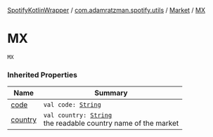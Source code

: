 [SpotifyKotlinWrapper](../../index.md) / [com.adamratzman.spotify.utils](../index.md) / [Market](index.md) / [MX](./-m-x.md)

# MX

`MX`

### Inherited Properties

| Name | Summary |
|---|---|
| [code](code.md) | `val code: `[`String`](https://kotlinlang.org/api/latest/jvm/stdlib/kotlin/-string/index.html) |
| [country](country.md) | `val country: `[`String`](https://kotlinlang.org/api/latest/jvm/stdlib/kotlin/-string/index.html)<br>the readable country name of the market |
